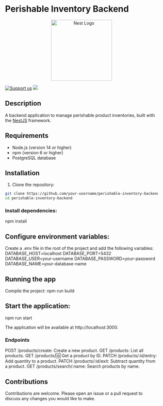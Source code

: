 # Perishable Inventory Backend

<p align="center">
  <a href="http://nestjs.com/" target="blank"><img src="https://nestjs.com/img/logo-small.svg" width="200" alt="Nest Logo" /></a>
</p>

<a href="https://opencollective.com/nest#sponsor"  target="_blank"><img src="https://img.shields.io/badge/Support%20us-Open%20Collective-41B883.svg" alt="Support us"></a>
<a href="https://twitter.com/nestframework" target="_blank"><img src="https://img.shields.io/twitter/follow/nestframework.svg?style=social&label=Follow"></a>

## Description

A backend application to manage perishable product inventories, built with the [NestJS](https://nestjs.com/) framework.

## Requirements

- Node.js (version 14 or higher)
- npm (version 6 or higher)
- PostgreSQL database

## Installation

1. Clone the repository:

```bash
git clone https://github.com/your-username/perishable-inventory-backend.git
cd perishable-inventory-backend
```

### Install dependencies:
npm install


## Configure environment variables:
Create a .env file in the root of the project and add the following variables:
DATABASE_HOST=localhost
DATABASE_PORT=5432
DATABASE_USER=your-username
DATABASE_PASSWORD=your-password
DATABASE_NAME=your-database-name

## Running the app
Compile the project:
npm run build

## Start the application:
npm run start

The application will be available at http://localhost:3000.

### Endpoints
POST /products/create: Create a new product.
GET /products: List all products.
GET /products/:id: Get a product by ID.
PATCH /products/:id/entry: Add quantity to a product.
PATCH /products/:id/exit: Subtract quantity from a product.
GET /products/search/:name: Search products by name.


## Contributions
Contributions are welcome. Please open an issue or a pull request to discuss any changes you would like to make.

